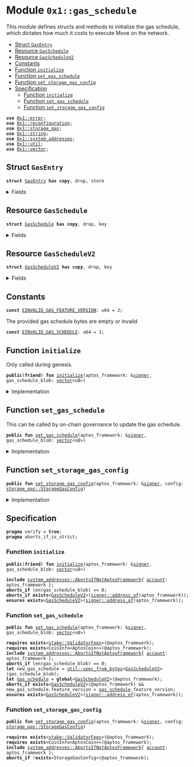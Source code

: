 
<a name="0x1_gas_schedule"></a>

# Module `0x1::gas_schedule`

This module defines structs and methods to initialize the gas schedule, which dictates how much
it costs to execute Move on the network.


-  [Struct `GasEntry`](#0x1_gas_schedule_GasEntry)
-  [Resource `GasSchedule`](#0x1_gas_schedule_GasSchedule)
-  [Resource `GasScheduleV2`](#0x1_gas_schedule_GasScheduleV2)
-  [Constants](#@Constants_0)
-  [Function `initialize`](#0x1_gas_schedule_initialize)
-  [Function `set_gas_schedule`](#0x1_gas_schedule_set_gas_schedule)
-  [Function `set_storage_gas_config`](#0x1_gas_schedule_set_storage_gas_config)
-  [Specification](#@Specification_1)
    -  [Function `initialize`](#@Specification_1_initialize)
    -  [Function `set_gas_schedule`](#@Specification_1_set_gas_schedule)
    -  [Function `set_storage_gas_config`](#@Specification_1_set_storage_gas_config)


<pre><code><b>use</b> <a href="../../aptos-stdlib/../move-stdlib/doc/error.md#0x1_error">0x1::error</a>;
<b>use</b> <a href="reconfiguration.md#0x1_reconfiguration">0x1::reconfiguration</a>;
<b>use</b> <a href="storage_gas.md#0x1_storage_gas">0x1::storage_gas</a>;
<b>use</b> <a href="../../aptos-stdlib/../move-stdlib/doc/string.md#0x1_string">0x1::string</a>;
<b>use</b> <a href="system_addresses.md#0x1_system_addresses">0x1::system_addresses</a>;
<b>use</b> <a href="util.md#0x1_util">0x1::util</a>;
<b>use</b> <a href="../../aptos-stdlib/../move-stdlib/doc/vector.md#0x1_vector">0x1::vector</a>;
</code></pre>



<a name="0x1_gas_schedule_GasEntry"></a>

## Struct `GasEntry`



<pre><code><b>struct</b> <a href="gas_schedule.md#0x1_gas_schedule_GasEntry">GasEntry</a> <b>has</b> <b>copy</b>, drop, store
</code></pre>



<details>
<summary>Fields</summary>


<dl>
<dt>
<code>key: <a href="../../aptos-stdlib/../move-stdlib/doc/string.md#0x1_string_String">string::String</a></code>
</dt>
<dd>

</dd>
<dt>
<code>val: u64</code>
</dt>
<dd>

</dd>
</dl>


</details>

<a name="0x1_gas_schedule_GasSchedule"></a>

## Resource `GasSchedule`



<pre><code><b>struct</b> <a href="gas_schedule.md#0x1_gas_schedule_GasSchedule">GasSchedule</a> <b>has</b> <b>copy</b>, drop, key
</code></pre>



<details>
<summary>Fields</summary>


<dl>
<dt>
<code>entries: <a href="../../aptos-stdlib/../move-stdlib/doc/vector.md#0x1_vector">vector</a>&lt;<a href="gas_schedule.md#0x1_gas_schedule_GasEntry">gas_schedule::GasEntry</a>&gt;</code>
</dt>
<dd>

</dd>
</dl>


</details>

<a name="0x1_gas_schedule_GasScheduleV2"></a>

## Resource `GasScheduleV2`



<pre><code><b>struct</b> <a href="gas_schedule.md#0x1_gas_schedule_GasScheduleV2">GasScheduleV2</a> <b>has</b> <b>copy</b>, drop, key
</code></pre>



<details>
<summary>Fields</summary>


<dl>
<dt>
<code>feature_version: u64</code>
</dt>
<dd>

</dd>
<dt>
<code>entries: <a href="../../aptos-stdlib/../move-stdlib/doc/vector.md#0x1_vector">vector</a>&lt;<a href="gas_schedule.md#0x1_gas_schedule_GasEntry">gas_schedule::GasEntry</a>&gt;</code>
</dt>
<dd>

</dd>
</dl>


</details>

<a name="@Constants_0"></a>

## Constants


<a name="0x1_gas_schedule_EINVALID_GAS_FEATURE_VERSION"></a>



<pre><code><b>const</b> <a href="gas_schedule.md#0x1_gas_schedule_EINVALID_GAS_FEATURE_VERSION">EINVALID_GAS_FEATURE_VERSION</a>: u64 = 2;
</code></pre>



<a name="0x1_gas_schedule_EINVALID_GAS_SCHEDULE"></a>

The provided gas schedule bytes are empty or invalid


<pre><code><b>const</b> <a href="gas_schedule.md#0x1_gas_schedule_EINVALID_GAS_SCHEDULE">EINVALID_GAS_SCHEDULE</a>: u64 = 1;
</code></pre>



<a name="0x1_gas_schedule_initialize"></a>

## Function `initialize`

Only called during genesis.


<pre><code><b>public</b>(<b>friend</b>) <b>fun</b> <a href="gas_schedule.md#0x1_gas_schedule_initialize">initialize</a>(aptos_framework: &<a href="../../aptos-stdlib/../move-stdlib/doc/signer.md#0x1_signer">signer</a>, gas_schedule_blob: <a href="../../aptos-stdlib/../move-stdlib/doc/vector.md#0x1_vector">vector</a>&lt;u8&gt;)
</code></pre>



<details>
<summary>Implementation</summary>


<pre><code><b>public</b>(<b>friend</b>) <b>fun</b> <a href="gas_schedule.md#0x1_gas_schedule_initialize">initialize</a>(aptos_framework: &<a href="../../aptos-stdlib/../move-stdlib/doc/signer.md#0x1_signer">signer</a>, gas_schedule_blob: <a href="../../aptos-stdlib/../move-stdlib/doc/vector.md#0x1_vector">vector</a>&lt;u8&gt;) {
    <a href="system_addresses.md#0x1_system_addresses_assert_aptos_framework">system_addresses::assert_aptos_framework</a>(aptos_framework);
    <b>assert</b>!(!<a href="../../aptos-stdlib/../move-stdlib/doc/vector.md#0x1_vector_is_empty">vector::is_empty</a>(&gas_schedule_blob), <a href="../../aptos-stdlib/../move-stdlib/doc/error.md#0x1_error_invalid_argument">error::invalid_argument</a>(<a href="gas_schedule.md#0x1_gas_schedule_EINVALID_GAS_SCHEDULE">EINVALID_GAS_SCHEDULE</a>));

    // TODO(Gas): check <b>if</b> gas schedule is consistent
    <b>let</b> <a href="gas_schedule.md#0x1_gas_schedule">gas_schedule</a>: <a href="gas_schedule.md#0x1_gas_schedule_GasScheduleV2">GasScheduleV2</a> = from_bytes(gas_schedule_blob);
    <b>move_to</b>&lt;<a href="gas_schedule.md#0x1_gas_schedule_GasScheduleV2">GasScheduleV2</a>&gt;(aptos_framework, <a href="gas_schedule.md#0x1_gas_schedule">gas_schedule</a>);
}
</code></pre>



</details>

<a name="0x1_gas_schedule_set_gas_schedule"></a>

## Function `set_gas_schedule`

This can be called by on-chain governance to update the gas schedule.


<pre><code><b>public</b> <b>fun</b> <a href="gas_schedule.md#0x1_gas_schedule_set_gas_schedule">set_gas_schedule</a>(aptos_framework: &<a href="../../aptos-stdlib/../move-stdlib/doc/signer.md#0x1_signer">signer</a>, gas_schedule_blob: <a href="../../aptos-stdlib/../move-stdlib/doc/vector.md#0x1_vector">vector</a>&lt;u8&gt;)
</code></pre>



<details>
<summary>Implementation</summary>


<pre><code><b>public</b> <b>fun</b> <a href="gas_schedule.md#0x1_gas_schedule_set_gas_schedule">set_gas_schedule</a>(aptos_framework: &<a href="../../aptos-stdlib/../move-stdlib/doc/signer.md#0x1_signer">signer</a>, gas_schedule_blob: <a href="../../aptos-stdlib/../move-stdlib/doc/vector.md#0x1_vector">vector</a>&lt;u8&gt;) <b>acquires</b> <a href="gas_schedule.md#0x1_gas_schedule_GasSchedule">GasSchedule</a>, <a href="gas_schedule.md#0x1_gas_schedule_GasScheduleV2">GasScheduleV2</a> {
    <a href="system_addresses.md#0x1_system_addresses_assert_aptos_framework">system_addresses::assert_aptos_framework</a>(aptos_framework);
    <b>assert</b>!(!<a href="../../aptos-stdlib/../move-stdlib/doc/vector.md#0x1_vector_is_empty">vector::is_empty</a>(&gas_schedule_blob), <a href="../../aptos-stdlib/../move-stdlib/doc/error.md#0x1_error_invalid_argument">error::invalid_argument</a>(<a href="gas_schedule.md#0x1_gas_schedule_EINVALID_GAS_SCHEDULE">EINVALID_GAS_SCHEDULE</a>));

    <b>if</b> (<b>exists</b>&lt;<a href="gas_schedule.md#0x1_gas_schedule_GasScheduleV2">GasScheduleV2</a>&gt;(@aptos_framework)) {
        <b>let</b> <a href="gas_schedule.md#0x1_gas_schedule">gas_schedule</a> = <b>borrow_global_mut</b>&lt;<a href="gas_schedule.md#0x1_gas_schedule_GasScheduleV2">GasScheduleV2</a>&gt;(@aptos_framework);
        <b>let</b> new_gas_schedule: <a href="gas_schedule.md#0x1_gas_schedule_GasScheduleV2">GasScheduleV2</a> = from_bytes(gas_schedule_blob);
        <b>assert</b>!(new_gas_schedule.feature_version &gt;= <a href="gas_schedule.md#0x1_gas_schedule">gas_schedule</a>.feature_version,
            <a href="../../aptos-stdlib/../move-stdlib/doc/error.md#0x1_error_invalid_argument">error::invalid_argument</a>(<a href="gas_schedule.md#0x1_gas_schedule_EINVALID_GAS_FEATURE_VERSION">EINVALID_GAS_FEATURE_VERSION</a>));
        // TODO(Gas): check <b>if</b> gas schedule is consistent
        *<a href="gas_schedule.md#0x1_gas_schedule">gas_schedule</a> = new_gas_schedule;
    }
    <b>else</b> {
        <b>if</b> (<b>exists</b>&lt;<a href="gas_schedule.md#0x1_gas_schedule_GasSchedule">GasSchedule</a>&gt;(@aptos_framework)) {
            _ = <b>move_from</b>&lt;<a href="gas_schedule.md#0x1_gas_schedule_GasSchedule">GasSchedule</a>&gt;(@aptos_framework);
        };
        <b>let</b> new_gas_schedule: <a href="gas_schedule.md#0x1_gas_schedule_GasScheduleV2">GasScheduleV2</a> = from_bytes(gas_schedule_blob);
        // TODO(Gas): check <b>if</b> gas schedule is consistent
        <b>move_to</b>&lt;<a href="gas_schedule.md#0x1_gas_schedule_GasScheduleV2">GasScheduleV2</a>&gt;(aptos_framework, new_gas_schedule);
    };

    // Need <b>to</b> trigger <a href="reconfiguration.md#0x1_reconfiguration">reconfiguration</a> so validator nodes can sync on the updated gas schedule.
    <a href="reconfiguration.md#0x1_reconfiguration_reconfigure">reconfiguration::reconfigure</a>();
}
</code></pre>



</details>

<a name="0x1_gas_schedule_set_storage_gas_config"></a>

## Function `set_storage_gas_config`



<pre><code><b>public</b> <b>fun</b> <a href="gas_schedule.md#0x1_gas_schedule_set_storage_gas_config">set_storage_gas_config</a>(aptos_framework: &<a href="../../aptos-stdlib/../move-stdlib/doc/signer.md#0x1_signer">signer</a>, config: <a href="storage_gas.md#0x1_storage_gas_StorageGasConfig">storage_gas::StorageGasConfig</a>)
</code></pre>



<details>
<summary>Implementation</summary>


<pre><code><b>public</b> <b>fun</b> <a href="gas_schedule.md#0x1_gas_schedule_set_storage_gas_config">set_storage_gas_config</a>(aptos_framework: &<a href="../../aptos-stdlib/../move-stdlib/doc/signer.md#0x1_signer">signer</a>, config: StorageGasConfig) {
    <a href="storage_gas.md#0x1_storage_gas_set_config">storage_gas::set_config</a>(aptos_framework, config);
    // Need <b>to</b> trigger <a href="reconfiguration.md#0x1_reconfiguration">reconfiguration</a> so the VM is guaranteed <b>to</b> load the new gas fee starting from the next
    // transaction.
    <a href="reconfiguration.md#0x1_reconfiguration_reconfigure">reconfiguration::reconfigure</a>();
}
</code></pre>



</details>

<a name="@Specification_1"></a>

## Specification



<pre><code><b>pragma</b> verify = <b>true</b>;
<b>pragma</b> aborts_if_is_strict;
</code></pre>



<a name="@Specification_1_initialize"></a>

### Function `initialize`


<pre><code><b>public</b>(<b>friend</b>) <b>fun</b> <a href="gas_schedule.md#0x1_gas_schedule_initialize">initialize</a>(aptos_framework: &<a href="../../aptos-stdlib/../move-stdlib/doc/signer.md#0x1_signer">signer</a>, gas_schedule_blob: <a href="../../aptos-stdlib/../move-stdlib/doc/vector.md#0x1_vector">vector</a>&lt;u8&gt;)
</code></pre>




<pre><code><b>include</b> <a href="system_addresses.md#0x1_system_addresses_AbortsIfNotAptosFramework">system_addresses::AbortsIfNotAptosFramework</a>{ <a href="account.md#0x1_account">account</a>: aptos_framework };
<b>aborts_if</b> len(gas_schedule_blob) == 0;
<b>aborts_if</b> <b>exists</b>&lt;<a href="gas_schedule.md#0x1_gas_schedule_GasScheduleV2">GasScheduleV2</a>&gt;(<a href="../../aptos-stdlib/../move-stdlib/doc/signer.md#0x1_signer_address_of">signer::address_of</a>(aptos_framework));
<b>ensures</b> <b>exists</b>&lt;<a href="gas_schedule.md#0x1_gas_schedule_GasScheduleV2">GasScheduleV2</a>&gt;(<a href="../../aptos-stdlib/../move-stdlib/doc/signer.md#0x1_signer_address_of">signer::address_of</a>(aptos_framework));
</code></pre>



<a name="@Specification_1_set_gas_schedule"></a>

### Function `set_gas_schedule`


<pre><code><b>public</b> <b>fun</b> <a href="gas_schedule.md#0x1_gas_schedule_set_gas_schedule">set_gas_schedule</a>(aptos_framework: &<a href="../../aptos-stdlib/../move-stdlib/doc/signer.md#0x1_signer">signer</a>, gas_schedule_blob: <a href="../../aptos-stdlib/../move-stdlib/doc/vector.md#0x1_vector">vector</a>&lt;u8&gt;)
</code></pre>




<pre><code><b>requires</b> <b>exists</b>&lt;<a href="stake.md#0x1_stake_ValidatorFees">stake::ValidatorFees</a>&gt;(@aptos_framework);
<b>requires</b> <b>exists</b>&lt;CoinInfo&lt;AptosCoin&gt;&gt;(@aptos_framework);
<b>include</b> <a href="system_addresses.md#0x1_system_addresses_AbortsIfNotAptosFramework">system_addresses::AbortsIfNotAptosFramework</a>{ <a href="account.md#0x1_account">account</a>: aptos_framework };
<b>aborts_if</b> len(gas_schedule_blob) == 0;
<b>let</b> new_gas_schedule = <a href="util.md#0x1_util_spec_from_bytes">util::spec_from_bytes</a>&lt;<a href="gas_schedule.md#0x1_gas_schedule_GasScheduleV2">GasScheduleV2</a>&gt;(gas_schedule_blob);
<b>let</b> <a href="gas_schedule.md#0x1_gas_schedule">gas_schedule</a> = <b>global</b>&lt;<a href="gas_schedule.md#0x1_gas_schedule_GasScheduleV2">GasScheduleV2</a>&gt;(@aptos_framework);
<b>aborts_if</b> <b>exists</b>&lt;<a href="gas_schedule.md#0x1_gas_schedule_GasScheduleV2">GasScheduleV2</a>&gt;(@aptos_framework) && new_gas_schedule.feature_version &lt; <a href="gas_schedule.md#0x1_gas_schedule">gas_schedule</a>.feature_version;
<b>ensures</b> <b>exists</b>&lt;<a href="gas_schedule.md#0x1_gas_schedule_GasScheduleV2">GasScheduleV2</a>&gt;(<a href="../../aptos-stdlib/../move-stdlib/doc/signer.md#0x1_signer_address_of">signer::address_of</a>(aptos_framework));
</code></pre>



<a name="@Specification_1_set_storage_gas_config"></a>

### Function `set_storage_gas_config`


<pre><code><b>public</b> <b>fun</b> <a href="gas_schedule.md#0x1_gas_schedule_set_storage_gas_config">set_storage_gas_config</a>(aptos_framework: &<a href="../../aptos-stdlib/../move-stdlib/doc/signer.md#0x1_signer">signer</a>, config: <a href="storage_gas.md#0x1_storage_gas_StorageGasConfig">storage_gas::StorageGasConfig</a>)
</code></pre>




<pre><code><b>requires</b> <b>exists</b>&lt;<a href="stake.md#0x1_stake_ValidatorFees">stake::ValidatorFees</a>&gt;(@aptos_framework);
<b>requires</b> <b>exists</b>&lt;CoinInfo&lt;AptosCoin&gt;&gt;(@aptos_framework);
<b>include</b> <a href="system_addresses.md#0x1_system_addresses_AbortsIfNotAptosFramework">system_addresses::AbortsIfNotAptosFramework</a>{ <a href="account.md#0x1_account">account</a>: aptos_framework };
<b>aborts_if</b> !<b>exists</b>&lt;StorageGasConfig&gt;(@aptos_framework);
</code></pre>


[move-book]: https://move-language.github.io/move/introduction.html
